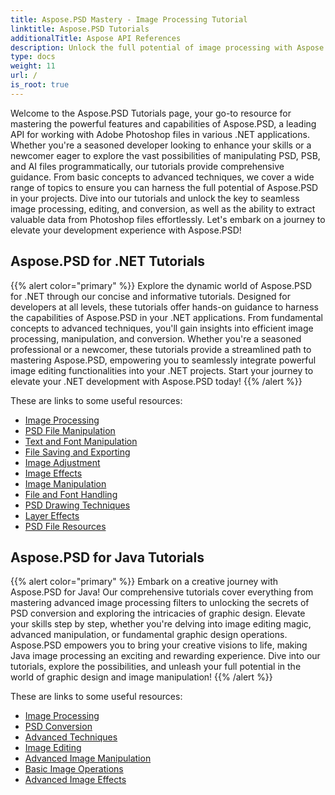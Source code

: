 ```yaml
---
title: Aspose.PSD Mastery - Image Processing Tutorial
linktitle: Aspose.PSD Tutorials
additionalTitle: Aspose API References
description: Unlock the full potential of image processing with Aspose.PSD! Dive into our comprehensive tutorials for expert insights and hands-on guidance.
type: docs
weight: 11
url: /
is_root: true
---
```


Welcome to the Aspose.PSD Tutorials page, your go-to resource for mastering the powerful features and capabilities of Aspose.PSD, a leading API for working with Adobe Photoshop files in various .NET applications. Whether you're a seasoned developer looking to enhance your skills or a newcomer eager to explore the vast possibilities of manipulating PSD, PSB, and AI files programmatically, our tutorials provide comprehensive guidance. From basic concepts to advanced techniques, we cover a wide range of topics to ensure you can harness the full potential of Aspose.PSD in your projects. Dive into our tutorials and unlock the key to seamless image processing, editing, and conversion, as well as the ability to extract valuable data from Photoshop files effortlessly. Let's embark on a journey to elevate your development experience with Aspose.PSD!

## Aspose.PSD for .NET Tutorials
{{% alert color="primary" %}}
Explore the dynamic world of Aspose.PSD for .NET through our concise and informative tutorials. Designed for developers at all levels, these tutorials offer hands-on guidance to harness the capabilities of Aspose.PSD in your .NET applications. From fundamental concepts to advanced techniques, you'll gain insights into efficient image processing, manipulation, and conversion. Whether you're a seasoned professional or a newcomer, these tutorials provide a streamlined path to mastering Aspose.PSD, empowering you to seamlessly integrate powerful image editing functionalities into your .NET projects. Start your journey to elevate your .NET development with Aspose.PSD today!
{{% /alert %}}

These are links to some useful resources:
 
- [Image Processing](./net/image-processing/)
- [PSD File Manipulation](./net/psd-file-manipulation/)
- [Text and Font Manipulation](./net/text-and-font-manipulation/)
- [File Saving and Exporting](./net/file-saving-and-exporting/)
- [Image Adjustment](./net/image-adjustment/)
- [Image Effects](./net/image-effects/)
- [Image Manipulation](./net/image-manipulation/)
- [File and Font Handling](./net/file-and-font-handling/)
- [PSD Drawing Techniques](./net/psd-drawing-techniques/)
- [Layer Effects](./net/layer-effects/)
- [PSD File Resources](./net/psd-file-resources/)


## Aspose.PSD for Java Tutorials
{{% alert color="primary" %}}
Embark on a creative journey with Aspose.PSD for Java! Our comprehensive tutorials cover everything from mastering advanced image processing filters to unlocking the secrets of PSD conversion and exploring the intricacies of graphic design. Elevate your skills step by step, whether you're delving into image editing magic, advanced manipulation, or fundamental graphic design operations. Aspose.PSD empowers you to bring your creative visions to life, making Java image processing an exciting and rewarding experience. Dive into our tutorials, explore the possibilities, and unleash your full potential in the world of graphic design and image manipulation!
{{% /alert %}}

These are links to some useful resources:

- [Image Processing](./java/image-processing/)
- [PSD Conversion](./java/psd-conversion/)
- [Advanced Techniques](./java/advanced-techniques/)
- [Image Editing](./java/image-editing/)
- [Advanced Image Manipulation](./java/advanced-image-manipulation/)
- [Basic Image Operations](./java/basic-image-operations/)
- [Advanced Image Effects](./java/advanced-image-effects/)
